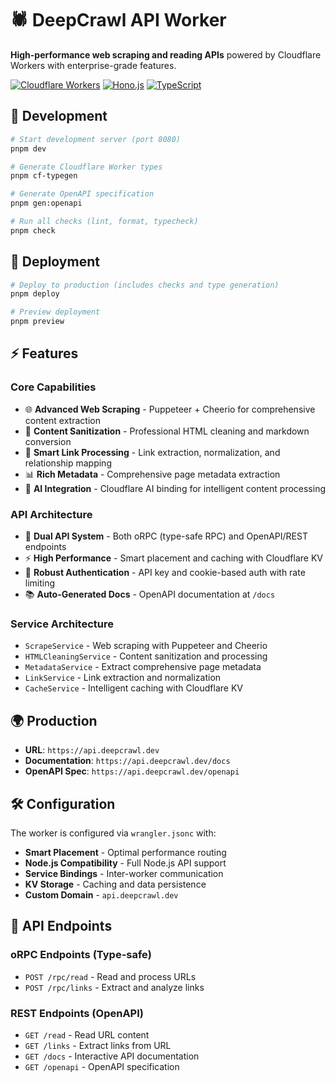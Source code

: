 # 🕷️ DeepCrawl API Worker

**High-performance web scraping and reading APIs** powered by Cloudflare Workers with enterprise-grade features.

[![Cloudflare Workers](https://img.shields.io/badge/Cloudflare-Workers-orange.svg)](https://workers.cloudflare.com/)
[![Hono.js](https://img.shields.io/badge/Hono.js-Framework-blue.svg)](https://hono.dev/)
[![TypeScript](https://img.shields.io/badge/TypeScript-Ready-blue.svg)](https://www.typescriptlang.org)

## 🚀 Development

```bash
# Start development server (port 8080)
pnpm dev

# Generate Cloudflare Worker types
pnpm cf-typegen

# Generate OpenAPI specification
pnpm gen:openapi

# Run all checks (lint, format, typecheck)
pnpm check
```

## 🚀 Deployment

```bash
# Deploy to production (includes checks and type generation)
pnpm deploy

# Preview deployment
pnpm preview
```

## ⚡ Features

### **Core Capabilities**

- 🌐 **Advanced Web Scraping** - Puppeteer + Cheerio for comprehensive content extraction
- 🧹 **Content Sanitization** - Professional HTML cleaning and markdown conversion
- 🔗 **Smart Link Processing** - Link extraction, normalization, and relationship mapping
- 📊 **Rich Metadata** - Comprehensive page metadata extraction
- 🤖 **AI Integration** - Cloudflare AI binding for intelligent content processing

### **API Architecture**

- 🎯 **Dual API System** - Both oRPC (type-safe RPC) and OpenAPI/REST endpoints
- ⚡ **High Performance** - Smart placement and caching with Cloudflare KV
- 🔐 **Robust Authentication** - API key and cookie-based auth with rate limiting
- 📚 **Auto-Generated Docs** - OpenAPI documentation at `/docs`

### **Service Architecture**

- `ScrapeService` - Web scraping with Puppeteer and Cheerio
- `HTMLCleaningService` - Content sanitization and processing
- `MetadataService` - Extract comprehensive page metadata
- `LinkService` - Link extraction and normalization
- `CacheService` - Intelligent caching with Cloudflare KV

## 🌍 Production

- **URL**: `https://api.deepcrawl.dev`
- **Documentation**: `https://api.deepcrawl.dev/docs`
- **OpenAPI Spec**: `https://api.deepcrawl.dev/openapi`

## 🛠️ Configuration

The worker is configured via `wrangler.jsonc` with:

- **Smart Placement** - Optimal performance routing
- **Node.js Compatibility** - Full Node.js API support
- **Service Bindings** - Inter-worker communication
- **KV Storage** - Caching and data persistence
- **Custom Domain** - `api.deepcrawl.dev`

## 🔌 API Endpoints

### **oRPC Endpoints** (Type-safe)

- `POST /rpc/read` - Read and process URLs
- `POST /rpc/links` - Extract and analyze links

### **REST Endpoints** (OpenAPI)

- `GET /read` - Read URL content
- `GET /links` - Extract links from URL
- `GET /docs` - Interactive API documentation
- `GET /openapi` - OpenAPI specification
